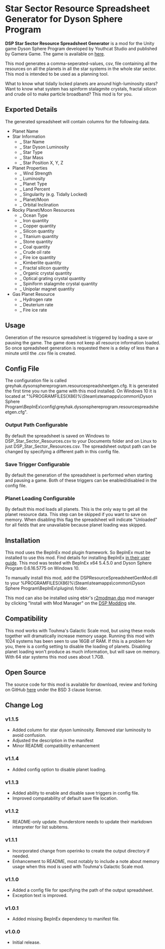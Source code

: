 # Star Sector Resource Spreadsheet Generator for Dyson Sphere Program

**DSP Star Sector Resource Spreadsheet Generator** is a mod for the Unity game Dyson Sphere Program developed by Youthcat Studio and published by Gamera Game.  The game is available on [here](https://store.steampowered.com/app/1366540/Dyson_Sphere_Program/).

This mod generates a comma-seperated-values, csv, file containing all the resources on all the planets in all the star systems in the whole star sector.  This mod is intended to be used as a planning tool.

What to know what tidally locked planets are around high-luminosity stars?  Want to know what system has spinform stalagmite crystals, fractal silicon and crude oil to make particle broadband?  This mod is for you.

## Exported Details
The generated spreadsheet will contain columns for the following data.
 - Planet Name
 - Star Information
   - _ Star Name
   - _ Star Dyson Luminosity
   - _ Star Type
   - _ Star Mass
   - _ Star Position X, Y, Z
 - Planet Properties
   - _ Wind Strength
   - _ Luminosity
   - _ Planet Type
   - _ Land Percent
   - _ Singularity (e.g. Tidally Locked)
   - _ Planet/Moon
   - _ Orbital Inclination
 - Rocky Planet/Moon Resources
   - _ Ocean Type
   - _ Iron quantity
   - _ Copper quantity
   - _ Silicon quantity
   - _ Titanium quantity
   - _ Stone quantity
   - _ Coal quantity
   - _ Crude oil rate
   - _ Fire ice quantity
   - _ Kimberlite quantity
   - _ Fractal silicon quantity
   - _ Organic crystal quantity
   - _ Optical grating crystal quantity
   - _ Spiniform stalagmite crystal quantity
   - _ Unipolar magnet quantity
 - Gas Planet Resource
   - _ Hydrogen rate
   - _ Deuterium rate
   - _ Fire ice rate

## Usage
Generation of the resource spreadsheet is triggered by loading a save or pausing the game.
The game does not keep all resource information loaded.  So once spreadsheet generation is requested there is a delay of less than a minute until the .csv file is created.

## Config File
The configuration file is called greyhak.dysonsphereprogram.resourcespreadsheetgen.cfg.  It is generated the first time you run the game with this mod installed.  On Windows 10 it is located at
"%PROGRAMFILES(X86)%\Steam\steamapps\common\Dyson Sphere Program\BepInEx\config\greyhak.dysonsphereprogram.resourcespreadsheetgen.cfg".  

### Output Path Configurable
By default the spreadsheet is saved on Windows to DSP_Star_Sector_Resources.csv to your Documents folder and on Linux to just DSP_Star_Sector_Resources.csv.  The spreadsheet output path can be changed by specifying a different path in this config file.

### Save Trigger Configurable
By default the generation of the spreadsheet is performed when starting and pausing a game.  Both of these triggers can be enabled/disabled in the config file.

### Planet Loading Configurable
By default this mod loads all planets.  This is the only way to get all the planet resource data.  This step can be skipped if you want to save on memory.  When disabling this flag the spreadsheet will indicate "Unloaded" for all fields that are unavailable because planet loading was skipped.

## Installation
This mod uses the BepInEx mod plugin framework.  So BepInEx must be installed to use this mod.  Find details for installing BepInEx [in their user guide](https://bepinex.github.io/bepinex_docs/master/articles/user_guide/installation/index.html#installing-bepinex-1).  This mod was tested with BepInEx x64 5.4.5.0 and Dyson Sphere Program 0.6.16.5775 on Windows 10.

To manually install this mod, add the DSPResourceSpreadsheetGenMod.dll to your %PROGRAMFILES(X86)%\Steam\steamapps\common\Dyson Sphere Program\BepInEx\plugins\ folder.

This mod can also be installed using ebkr's [r2modman dsp](https://dsp.thunderstore.io/package/ebkr/r2modman_dsp/) mod manager by clicking "Install with Mod Manager" on the [DSP Modding](https://dsp.thunderstore.io/package/GreyHak/DSP_Star_Sector_Resource_Spreadsheet_Generator/) site.

## Compatibility
This mod works with Touhma's Galactic Scale mod, but using these mods together will dramatically increase memory usage.  Running this mod with 1024 systems has been seen to use 16GB of RAM.  If this is a problem for you, there is a config setting to disable the loading of planets.  Disabling planet loading won't produce as much information, but will save on memory.  With 64 star systems this mod uses about 1.7GB.

## Open Source
The source code for this mod is available for download, review and forking on GitHub [here](https://github.com/GreyHak/dsp-csv-gen) under the BSD 3 clause license.

## Change Log
### v1.1.5
 - Added column for star dyson luminosity.  Removed star luminosity to avoid confusion.
 - Adjusted the description in the manifest
 - Minor README compatibility enhancement
### v1.1.4
 - Added config option to disable planet loading.
### v1.1.3
 - Added ability to enable and disable save triggers in config file.
 - Improved compatability of default save file location.
### v1.1.2
 - README-only update.  thunderstore needs to update their markdown interpreter for list subitems.
### v1.1.1
 - Incorporated change from operinko to create the output directory if needed.
 - Enhancement to README, most notably to include a note about memory usage when this mod is used with Touhma's Galactic Scale mod.
### v1.1.0
 - Added a config file for specifying the path of the output spreadsheet.
 - Exception text is improved.
### v1.0.1
 - Added missing BepInEx dependency to manifest file.
### v1.0.0
 - Initial release.
